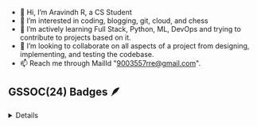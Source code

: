 - 👋 Hi, I’m Aravindh R, a CS Student
- 👀 I’m interested in coding, blogging, git, cloud, and chess
- 🌱 I’m actively learning Full Stack, Python, ML, DevOps and trying to contribute to projects based on it.
- 💞️ I’m looking to collaborate on all aspects of a project from designing, implementing, and testing the codebase.
- 📫 Reach me through MailId "9003557rre@gmail.com".

<!---
aravraj147/aravraj147 is a ✨ special ✨ repository because its `README.md` (this file) appears on your GitHub profile.
You can click the Preview link to take a look at your changes.
--->

## GSSOC(24) Badges 🪶
<details>	
<div style='display:flex; align-items:center; gap: 10px;' align='center'><a href="https://gssoc.girlscript.tech/leaderboard">
<img src="https://raw.githubusercontent.com/GSSoC24/Postman-Challenge/main/docs/assets/Postman%20White.png" width="100px" height="100px" />
</div>
</details>
